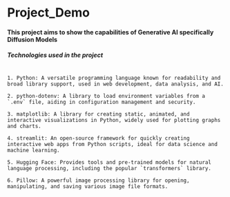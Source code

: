 ﻿# Project_Demo

#### This project aims to show the capabilities of Generative AI specifically Diffusion Models

##### Technologies used in the project
```

1. Python: A versatile programming language known for readability and broad library support, used in web development, data analysis, and AI.

2. python-dotenv: A library to load environment variables from a `.env` file, aiding in configuration management and security.

3. matplotlib: A library for creating static, animated, and interactive visualizations in Python, widely used for plotting graphs and charts.

4. streamlit: An open-source framework for quickly creating interactive web apps from Python scripts, ideal for data science and machine learning.

5. Hugging Face: Provides tools and pre-trained models for natural language processing, including the popular `transformers` library.

6. Pillow: A powerful image processing library for opening, manipulating, and saving various image file formats.
```

